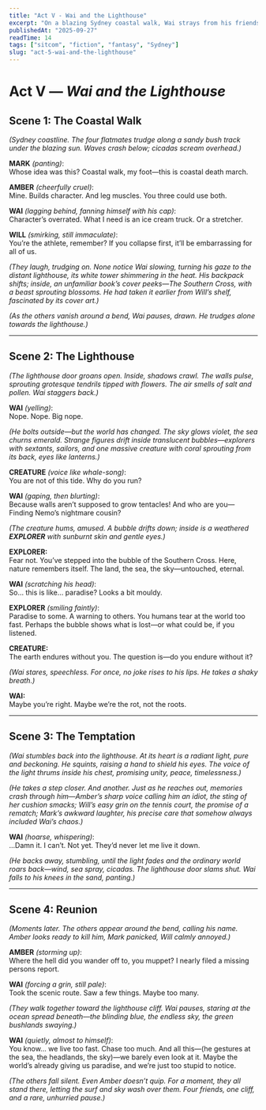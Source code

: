 ```yaml
---
title: "Act V - Wai and the Lighthouse"
excerpt: "On a blazing Sydney coastal walk, Wai strays from his friends and stumbles into the strange world of *The Southern Cross*. There he confronts visions of nature’s endurance, temptation, and his own place in the group."
publishedAt: "2025-09-27"
readTime: 14
tags: ["sitcom", "fiction", "fantasy", "Sydney"]
slug: "act-5-wai-and-the-lighthouse"
---
```


# Act V — *Wai and the Lighthouse*  

## Scene 1: The Coastal Walk  

*(Sydney coastline. The four flatmates trudge along a sandy bush track under the blazing sun. Waves crash below; cicadas scream overhead.)*  

**MARK** *(panting)*:  
Whose idea was this? Coastal walk, my foot—this is coastal death march.  

**AMBER** *(cheerfully cruel)*:  
Mine. Builds character. And leg muscles. You three could use both.  

**WAI** *(lagging behind, fanning himself with his cap)*:  
Character’s overrated. What I need is an ice cream truck. Or a stretcher.  

**WILL** *(smirking, still immaculate)*:  
You’re the athlete, remember? If you collapse first, it’ll be embarrassing for all of us.  

*(They laugh, trudging on. None notice Wai slowing, turning his gaze to the distant lighthouse, its white tower shimmering in the heat. His backpack shifts; inside, an unfamiliar book’s cover peeks—*The Southern Cross*, with a beast sprouting blossoms. He had taken it earlier from Will’s shelf, fascinated by its cover art.)*  

*(As the others vanish around a bend, Wai pauses, drawn. He trudges alone towards the lighthouse.)*  

---

## Scene 2: The Lighthouse  

*(The lighthouse door groans open. Inside, shadows crawl. The walls pulse, sprouting grotesque tendrils tipped with flowers. The air smells of salt and pollen. Wai staggers back.)*  

**WAI** *(yelling)*:  
Nope. Nope. Big nope.  

*(He bolts outside—but the world has changed. The sky glows violet, the sea churns emerald. Strange figures drift inside translucent bubbles—explorers with sextants, sailors, and one massive creature with coral sprouting from its back, eyes like lanterns.)*  

**CREATURE** *(voice like whale-song)*:  
You are not of this tide. Why do you run?  

**WAI** *(gaping, then blurting)*:  
Because walls aren’t supposed to grow tentacles! And who are you—Finding Nemo’s nightmare cousin?  

*(The creature hums, amused. A bubble drifts down; inside is a weathered **EXPLORER** with sunburnt skin and gentle eyes.)*  

**EXPLORER:**  
Fear not. You’ve stepped into the bubble of the Southern Cross. Here, nature remembers itself. The land, the sea, the sky—untouched, eternal.  

**WAI** *(scratching his head)*:  
So… this is like… paradise? Looks a bit mouldy.  

**EXPLORER** *(smiling faintly)*:  
Paradise to some. A warning to others. You humans tear at the world too fast. Perhaps the bubble shows what is lost—or what could be, if you listened.  

**CREATURE:**  
The earth endures without you. The question is—do you endure without it?  

*(Wai stares, speechless. For once, no joke rises to his lips. He takes a shaky breath.)*  

**WAI:**  
Maybe you’re right. Maybe we’re the rot, not the roots.  

---

## Scene 3: The Temptation  

*(Wai stumbles back into the lighthouse. At its heart is a radiant light, pure and beckoning. He squints, raising a hand to shield his eyes. The voice of the light thrums inside his chest, promising unity, peace, timelessness.)*  

*(He takes a step closer. And another. Just as he reaches out, memories crash through him—Amber’s sharp voice calling him an idiot, the sting of her cushion smacks; Will’s easy grin on the tennis court, the promise of a rematch; Mark’s awkward laughter, his precise care that somehow always included Wai’s chaos.)*  

**WAI** *(hoarse, whispering)*:  
…Damn it. I can’t. Not yet. They’d never let me live it down.  

*(He backs away, stumbling, until the light fades and the ordinary world roars back—wind, sea spray, cicadas. The lighthouse door slams shut. Wai falls to his knees in the sand, panting.)*  

---

## Scene 4: Reunion  

*(Moments later. The others appear around the bend, calling his name. Amber looks ready to kill him, Mark panicked, Will calmly annoyed.)*  

**AMBER** *(storming up)*:  
Where the hell did you wander off to, you muppet? I nearly filed a missing persons report.  

**WAI** *(forcing a grin, still pale)*:  
Took the scenic route. Saw a few things. Maybe too many.  

*(They walk together toward the lighthouse cliff. Wai pauses, staring at the ocean spread beneath—the blinding blue, the endless sky, the green bushlands swaying.)*  

**WAI** *(quietly, almost to himself)*:  
You know… we live too fast. Chase too much. And all this—(he gestures at the sea, the headlands, the sky)—we barely even look at it. Maybe the world’s already giving us paradise, and we’re just too stupid to notice.  

*(The others fall silent. Even Amber doesn’t quip. For a moment, they all stand there, letting the surf and sky wash over them. Four friends, one cliff, and a rare, unhurried pause.)*  
